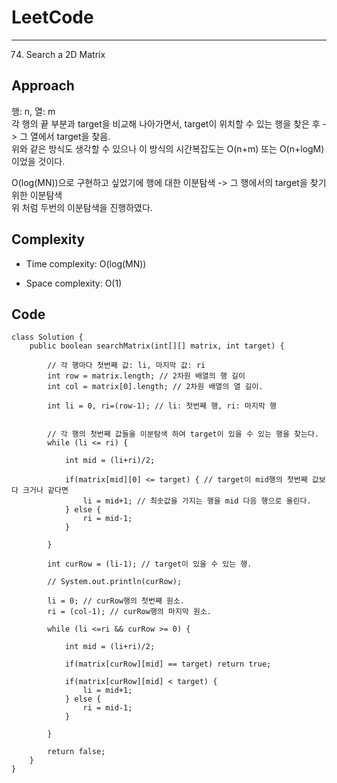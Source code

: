 [//]: # (# Intuition)
<!-- Describe your first thoughts on how to solve this problem. -->


# LeetCode
___
74. Search a 2D Matrix
## Approach
<!-- Describe your approach to solving the problem. -->
행: n, 열: m  
각 행의 끝 부분과 target을 비교해 나아가면서, target이 위치할 수 있는 행을 찾은 후 -> 그 열에서 target을 찾음.  
위와 같은 방식도 생각할 수 있으나 이 방식의 시간복잡도는 O(n+m) 또는 O(n+logM)이었을 것이다.  
  
O(log(MN))으로 구현하고 싶었기에 행에 대한 이분탐색 -> 그 행에서의 target을 찾기 위한 이분탐색  
위 처럼 두번의 이분탐색을 진행하였다.

## Complexity
- Time complexity: O(log(MN))
<!-- Add your time complexity here, e.g. $$O(n)$$ -->

- Space complexity: O(1)
<!-- Add your space complexity here, e.g. $$O(n)$$ -->

## Code
```
class Solution {
    public boolean searchMatrix(int[][] matrix, int target) {
        
        // 각 행마다 첫번째 값: li, 마지막 값: ri
        int row = matrix.length; // 2차원 배열의 행 길이
        int col = matrix[0].length; // 2차원 배열의 열 길이.

        int li = 0, ri=(row-1); // li: 첫번째 행, ri: 마지막 행


        // 각 행의 첫번째 값들을 이분탐색 하여 target이 있을 수 있는 행을 찾는다.
        while (li <= ri) {
            
            int mid = (li+ri)/2;

            if(matrix[mid][0] <= target) { // target이 mid행의 첫번째 값보다 크거나 같다면
                li = mid+1; // 최솟값을 가지는 행을 mid 다음 행으로 올린다. 
            } else {
                ri = mid-1;
            }
            
        }

        int curRow = (li-1); // target이 있을 수 있는 행.
        
        // System.out.println(curRow);

        li = 0; // curRow행의 첫번째 원소.
        ri = (col-1); // curRow행의 마지막 원소.
        
        while (li <=ri && curRow >= 0) {

            int mid = (li+ri)/2;

            if(matrix[curRow][mid] == target) return true;

            if(matrix[curRow][mid] < target) {
                li = mid+1;
            } else {
                ri = mid-1;
            }

        }

        return false;
    }
}
```
